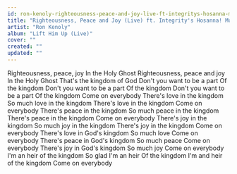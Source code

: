 ```yaml
---
id: ron-kenoly-righteousness-peace-and-joy-live-ft-integritys-hosanna-music
title: "Righteousness, Peace and Joy (Live) ft. Integrity's Hosanna! Music"
artist: "Ron Kenoly"
album: "Lift Him Up (Live)"
cover: ""
created: ""
updated: ""
---
```


Righteousness, peace, joy
In the Holy Ghost
Righteousness, peace and joy
In the Holy Ghost
That's the kingdom of God
Don't you want to be a part
Of the kingdom
Don't you want to be a part
Of the kingdom
Don't you want to be a part
Of the kingdom
Come on everybody
There's love in the kingdom
So much love in the kingdom
There's love in the kingdom
Come on everybody
There's peace in the kingdom
So much peace in the kingdom
There's peace in the kingdom
Come on everybody
There's joy in the kingdom
So much joy in the kingdom
There's joy in the kingdom
Come on everybody
There's love in God's kingdom
So much love
Come on everybody
There's peace in God's kingdom
So much peace
Come on everybody
There's joy in God's kingdom
So much joy
Come on everybody
I'm an heir of the kingdom
So glad I'm an heir
Of the kingdom
I'm and heir of the kingdom
Come on everybody